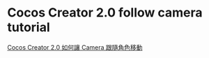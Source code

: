 # Cocos Creator 2.0 follow camera tutorial

[Cocos Creator 2.0 如何讓 Camera 跟隨角色移動](https://codeygame.com/2018/08/09/cocos-creator-2-0-%E5%A6%82%E4%BD%95%E8%AE%93-camera-%E8%B7%9F%E9%9A%A8%E8%A7%92%E8%89%B2%E7%A7%BB%E5%8B%95/)
